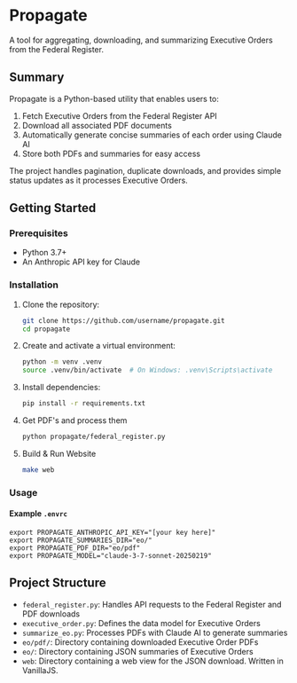 # Propagate

A tool for aggregating, downloading, and summarizing Executive Orders from the Federal Register.

## Summary

Propagate is a Python-based utility that enables users to:

1. Fetch Executive Orders from the Federal Register API
2. Download all associated PDF documents
3. Automatically generate concise summaries of each order using Claude AI
4. Store both PDFs and summaries for easy access

The project handles pagination, duplicate downloads, and provides simple status updates as it processes Executive Orders.

## Getting Started

### Prerequisites

- Python 3.7+
- An Anthropic API key for Claude

### Installation

1. Clone the repository:

   ```bash
   git clone https://github.com/username/propagate.git
   cd propagate
   ```

2. Create and activate a virtual environment:

   ```bash
   python -m venv .venv
   source .venv/bin/activate  # On Windows: .venv\Scripts\activate
   ```

3. Install dependencies:

   ```bash
   pip install -r requirements.txt
   ```

4. Get PDF's and process them

   ```bash
   python propagate/federal_register.py
   ```

5. Build & Run Website

   ```bash
   make web
   ```

### Usage

#### Example `.envrc`

```
export PROPAGATE_ANTHROPIC_API_KEY="[your key here]"
export PROPAGATE_SUMMARIES_DIR="eo/"
export PROPAGATE_PDF_DIR="eo/pdf"
export PROPAGATE_MODEL="claude-3-7-sonnet-20250219"
```

## Project Structure

- `federal_register.py`: Handles API requests to the Federal Register and PDF downloads
- `executive_order.py`: Defines the data model for Executive Orders
- `summarize_eo.py`: Processes PDFs with Claude AI to generate summaries
- `eo/pdf/`: Directory containing downloaded Executive Order PDFs
- `eo/`: Directory containing JSON summaries of Executive Orders
- `web`: Directory containing a web view for the JSON download. Written in VanillaJS.
